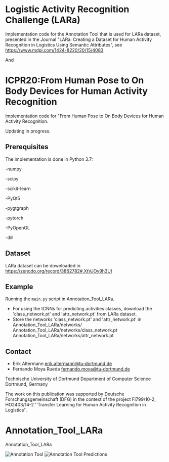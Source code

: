 # Logistic Activity Recognition Challenge (LARa) 
Implementation code for the Annotation Tool that is used for LARa dataset, presented in the Journal "LARa: Creating a Dataset for Human Activity Recognition in Logistics Using Semantic Attributes", see https://www.mdpi.com/1424-8220/20/15/4083

And


# ICPR20:From Human Pose to On Body Devices for Human Activity Recognition
Implementation code for "From Human Pose to On Body Devices for Human Activity Recognition.

Updating in progress.

## Prerequisites
The implementation is done in Python 3.7:

-numpy

-scipy

-scikit-learn

-PyQt5

-pygtgraph

-pytorch

-PyOpenGL

-dill

## Dataset

LARa dataset can be downloaded in https://zenodo.org/record/3862782#.XtVJOy9h3UI

## Example

Running the `main.py` script in Annotation_Tool_LARa. 
- For using the tCNNs for predicting activities classes, download the 'class_network.pt' and 'attr_network.pt' from LARa dataset. 
- Store the networks 'class_network.pt' and 'attr_network.pt' in Annotation_Tool_LARa/networks/
  Annotation_Tool_LARa/networks/class_network.pt
  Annotation_Tool_LARa/networks/attr_network.pt
  

## Contact

  - Erik Altermann        erik.altermann@tu-dortmund.de
  - Fernando Moya Rueda   fernando.moya@tu-dortmund.de
  
Technische University of Dortmund
Department of Computer Science
Dortmund, Germany
  
  
The work on this publication was supported by Deutsche Forschungsgemeinschaft (DFG) in the context of the project Fi799/10-2, HO2403/14-2 ''Transfer Learning for Human Activity Recognition in Logistics''.

# Annotation_Tool_LARa
Annotation_Tool_LARa

![Annotation Tool](AnnotationTool.png)
![Annotation Tool Predictions](AnnotationTool_predictions.png)

